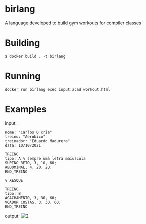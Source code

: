 # birlang
A language developed to build gym workouts for compiler classes

# Building
```
$ docker build . -t birlang
```

# Running
```
docker run birlang exec input.acad workout.html
```

# Examples

input:
```
nome: "Carlos O cria"
treino: "Aerobico"
treinador: "Eduardo Madurera"
data: 10/10/2021

TREINO
tipo: A % sempre uma letra maíuscula
SUPINO RETO, 3, 10, 60;
ABDOMINAL, 4, 20, 20;
END_TREINO

% XESQUE

TREINO
tipo: B
AGACHAMENTO, 3, 30, 60;
VOADOR COSTAS, 3, 30, 60;
END_TREINO
```

output:
![2](https://user-images.githubusercontent.com/6394077/143508959-fd0b2725-77a9-45ea-a9e2-a993a844a406.PNG)
